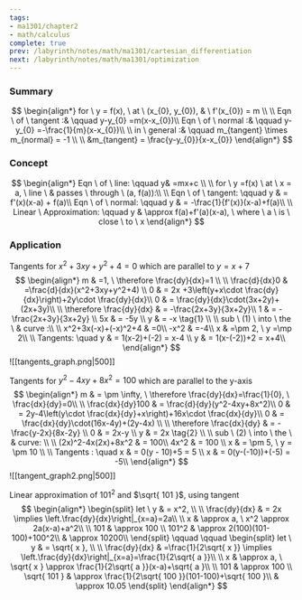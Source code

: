 ```yaml
---
tags:
- ma1301/chapter2
- math/calculus
complete: true
prev: /labyrinth/notes/math/ma1301/cartesian_differentiation
next: /labyrinth/notes/math/ma1301/optimization
---
```

   
### Summary
$$
\begin{align*}
for \ y  = f(x), \ at \ (x_{0}, y_{0}), & \ f'(x_{0}) = m \\
\\
Eqn \ of \ tangent :& \qquad y-y_{0} =m(x-x_{0})\\
Eqn \ of \ normal  :& \qquad y-y_{0} =-\frac{1}{m}(x-x_{0})\\
\\
in \ general :& \qquad m_{tangent} \times m_{normal} = -1 \\
\\
&m_{tangent} = \frac{y-y_{0}}{x-x_{0}}
\end{align*}
$$
### Concept
$$
\begin{align*}
Eqn \ of \ line: \qquad y& =mx+c \\
\\
for \ y =f(x) \ at \ x = a, \ line \ & passes \ through \ (a, f(a)):\\
\\
Eqn \ of \ tangent: \qquad y & = f'(x)(x-a) + f(a)\\
Eqn \ of \ normal: \qquad y & = -\frac{1}{f'(x)}(x-a)+f(a)\\
\\
Linear \ Approximation: \qquad y & \approx f(a)+f'(a)(x-a), \ where \ a \ is \ close \ to \ x
\end{align*}
$$
### Application
Tangents for $x^2+3xy+y^2+4=0$ which are parallel to $y=x+7$
$$
\begin{align*}
m & =1, \ \therefore \frac{dy}{dx}=1 \\
\\
\frac{d}{dx}0 & =\frac{d}{dx}(x^2+3xy+y^2+4) \\
0 & = 2x +3\left(y+x\cdot \frac{dy}{dx}\right)+2y\cdot \frac{dy}{dx}\\
0 & = \frac{dy}{dx}\cdot(3x+2y)+(2x+3y)\\
\\
\therefore \frac{dy}{dx} & = -\frac{2x+3y}{3x+2y}\\
1 & = -\frac{2x+3y}{3x+2y} \\
5x & = -5y \\
y & = -x \tag{1} \\
\\
sub \ (1) \ into \ the \ & curve :\\
\\
x^2+3x(-x)+(-x)^2+4 & =0\\
-x^2 & =-4\\
x & =\pm 2, \ y =\mp 2\\
\\
Tangents: \quad y & = 1(x-2)+(-2) = x-4 \\
y & = 1(x-(-2))+2 = x+4\\
\end{align*}
$$
![[tangents_graph.png|500]]

Tangents for $y^2-4xy+8x^2=100$ which are parallel to the y-axis
$$
\begin{align*}
m & = \pm \infty, \ \therefore \frac{dy}{dx}=\frac{1}{0}, \ \frac{dx}{dy}=0\\
\\
\frac{dx}{dy}100 & = \frac{d}{dy}(y^2-4xy+8x^2)\\
0 & = 2y-4\left(y\cdot \frac{dx}{dy}+x\right)+16x\cdot \frac{dx}{dy}\\
0 & = \frac{dx}{dy}\cdot(16x-4y)+(2y-4x) \\
\\
\therefore \frac{dx}{dy} & = -\frac{y-2x}{8x-2y} \\
0 & = 2x-y \\
y & = 2x \tag{2} \\
\\
sub \ (2) \ into \ the \ & curve: \\
\\
(2x)^2-4x(2x)+8x^2 & = 100\\
4x^2 & = 100 \\
x & = \pm 5, \ y = \pm 10 \\
\\
Tangents : \quad x & = 0(y - 10)+5 = 5 \\
x & = 0(y-(-10))+(-5) = -5\\
\end{align*}
$$
![[tangent_graph2.png|500]]

Linear approximation of $101^2$ and $\sqrt{ 101 }$, using tangent
$$
\begin{align*}
\begin{split}
let \ y & = x^2, \\
\\
\frac{dy}{dx} & = 2x \implies \left.\frac{dy}{dx}\right|_{x=a}=2a\\
\\
x & \approx a, \ x^2 \approx 2a(x-a)+a^2\\
\\
101 & \approx 100 \\
101^2 & \approx 2(100)(101-100)+100^2\\
& \approx 10200\\
\end{split}
\qquad \qquad
\begin{split}
let \ y & = \sqrt{ x }, \\
\\
\frac{dy}{dx} & =\frac{1}{2\sqrt{ x }} \implies \left.\frac{dy}{dx}\right|_{x=a}=\frac{1}{2\sqrt{ a }}\\
\\
x & \approx a, \ \sqrt{ x } \approx \frac{1}{2\sqrt{ a }}(x-a)+\sqrt{ a }\\
\\
101 & \approx 100 \\
\sqrt{ 101 } & \approx \frac{1}{2\sqrt{ 100 }}(101-100)+\sqrt{ 100 }\\
& \approx 10.05
\end{split}
\end{align*}
$$
